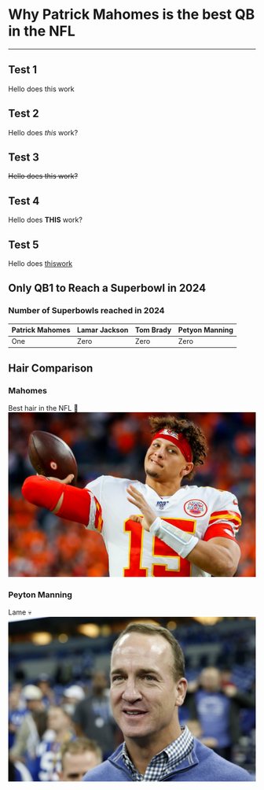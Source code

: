 # Why Patrick Mahomes is the best QB in the NFL #
----------------------------------------------------------------------------------------------
## Test 1 ##
Hello does this work

## Test 2 ##
Hello does _this_ work?

## Test 3 ##
~~Hello does this work?~~

## Test 4 ##
Hello does __THIS__ work?

## Test 5 ##
Hello does [thiswork](https://www.nfl.com/super-bowl/event-info/ "thiswork title")

## Only QB1 to Reach a Superbowl in 2024 ##
### Number of Superbowls reached in 2024 ###
Patrick Mahomes | Lamar Jackson | Tom Brady | Petyon Manning |
----------------|---------------|-----------|----------------|
One             |Zero           |Zero       |Zero            |


## Hair Comparison ##
### Mahomes ###
Best hair in the NFL :star_struck:
![alt text](PatrickMahomes.jpg "The GOAT")
### Peyton Manning ####
Lame :skull:
![alt text](1187675349.jpeg "lame") 

